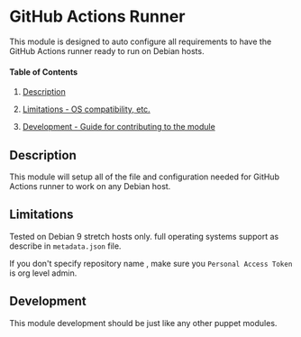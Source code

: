# GitHub Actions Runner

This module is designed to auto configure all requirements to have the GitHub Actions runner  ready to run on Debian hosts.

#### Table of Contents

1. [Description](#description)

2. [Limitations - OS compatibility, etc.](#limitations)
3. [Development - Guide for contributing to the module](#development)

## Description

This module will setup all of the file and configuration needed for GitHub Actions runner to  work on any Debian host.

## Limitations

Tested on Debian 9 stretch hosts only.
full  operating systems support as describe in `metadata.json` file.


If you don't specify repository name , make sure you `Personal Access Token` is org level admin.

## Development

This module development should be just like any other puppet modules.
